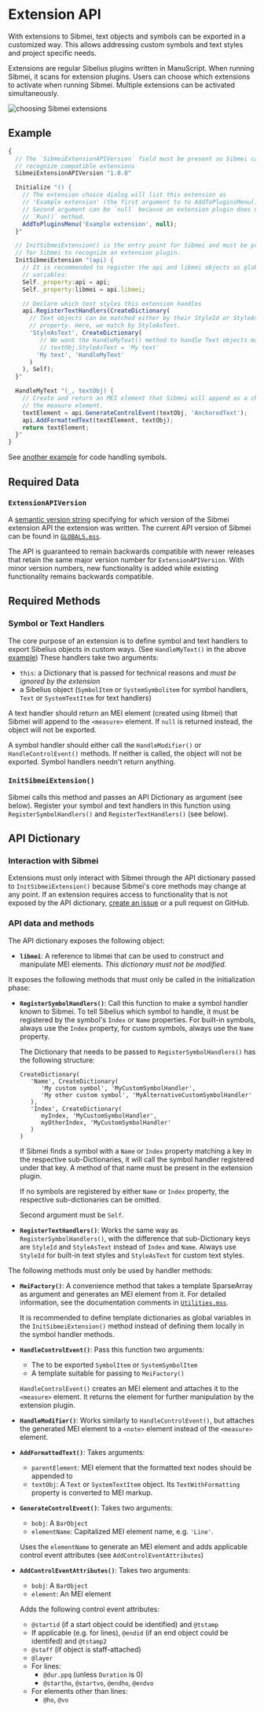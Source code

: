 # Extension API

With extensions to Sibmei, text objects and symbols can be exported in a customized way. This allows addressing custom symbols and text styles and project specific needs.

Extensions are regular Sibelius plugins written in ManuScript. When running Sibmei, it scans for extension plugins. Users can choose which extensions to activate when running Sibmei. Multiple extensions can be activated simultaneously.

![choosing Sibmei extensions](assets/extension-choice.png)

## Example

```js
{
  // The `SibmeiExtensionAPIVersion` field must be present so Sibmei can
  // recognize compatible extensions
  SibmeiExtensionAPIVersion "1.0.0"

  Initialize "() {
    // The extension choice dialog will list this extension as
    // 'Example extension' (the first argument to to AddToPluginsMenu()).
    // Second argument can be `null` because an extension plugin does not need a
    // `Run()` method.
    AddToPluginsMenu('Example extension', null);
  }"

  // InitSibmeiExtension() is the entry point for Sibmei and must be present
  // for Sibmei to recognize an extension plugin.
  InitSibmeiExtension "(api) {
    // It is recommended to register the api and libmei objects as global
    // variables:
    Self._property:api = api;
    Self._property:libmei = api.libmei;

    // Declare which text styles this extension handles
    api.RegisterTextHandlers(CreateDictionary(
      // Text objects can be matched either by their StyleId or StyleAsText
      // property. Here, we match by StyleAsText.
      'StyleAsText', CreateDictionary(
         // We want the HandleMyText() method to handle Text objects matching
         // textObj.StyleAsText = 'My text'
        'My text', 'HandleMyText'
      )
    ), Self);
  }"

  HandleMyText "(_, textObj) {
    // Create and return an MEI element that Sibmei will append as a child to
    // the measure element.
    textElement = api.GenerateControlEvent(textObj, 'AnchoredText');
    api.AddFormattedText(textElement, textObj);
    return textElement;
  }"
}
```

See [another example](./lib/sibmei4_extension_test.plg) for code handling symbols.

## Required Data

### `ExtensionAPIVersion`

A [semantic version string](https://en.wikipedia.org/wiki/Software_versioning#Degree_of_compatibility) specifying for which version of the Sibmei extension
API the extension was written. The current API version of Sibmei can be found in
[`GLOBALS.mss`](./src/GLOBALS.mss).

The API is guaranteed to remain backwards compatible with newer releases that retain the same major version number for `ExtensionAPIVersion`. With minor version numbers, new functionality is added while existing functionality remains backwards compatible.

## Required Methods

### Symbol or Text Handlers

The core purpose of an extension is to define symbol and text handlers to export Sibelius objects in custom ways. (See `HandleMyText()` in the above [example](#example))  These handlers take two arguments:

* `this`: a Dictionary that is passed for technical reasons and *must be ignored by the extension*
* a Sibelius object (`SymbolItem` or `SystemSymbolitem` for symbol handlers, `Text` or `SystemTextItem` for text handlers)

A text handler should return an MEI element (created using libmei) that
Sibmei will append to the `<measure>` element.  If `null` is returned instead,
the object will not be exported.

A symbol handler should either call the `HandleModifier()` or `HandleControlEvent()` methods. If neither is called, the object will not be exported. Symbol handlers needn't return anything.

### `InitSibmeiExtension()`

Sibmei calls this method and passes an API Dictionary as argument (see below).
Register your symbol and text handlers in this function using `RegisterSymbolHandlers()` and `RegisterTextHandlers()` (see below).

## API Dictionary

### Interaction with Sibmei

Extensions must only interact with Sibmei through the API dictionary passed to `InitSibmeiExtension()` because Sibmei's core methods may change at any point. If an extension requires access to functionality that is not exposed by the API dictionary, [create an issue](https://github.com/music-encoding/sibmei/issues/new) or a pull request on GitHub.

### API data and methods

The API dictionary exposes the following object:

* **`libmei`**: A reference to libmei that can be used to construct and
   manipulate MEI elements. *This dictionary must not be modified.*

It exposes the following methods that must only be called in the initialization phase:

* **`RegisterSymbolHandlers()`**: Call this function to make a symbol handler
   known to Sibmei. To tell Sibelius which symbol to handle, it must be
   registered by the symbol's `Index` or `Name` properties. For built-in
   symbols, always use the `Index` property, for custom symbols, always use the
   `Name` property.

   The Dictionary that needs to be passed to `RegisterSymbolHandlers()` has the
   following structure:

   ```
   CreateDictionary(
      'Name', CreateDictionary(
         'My custom symbol', 'MyCustomSymbolHandler',
         'My other custom symbol', 'MyAlternativeCustomSymbolHandler'
      ),
      'Index', CreateDictionary(
         myIndex, 'MyCustomSymbolHandler',
         myOtherIndex, 'MyCustomSymbolHandler'
      )
   )
   ```

   If Sibmei finds a symbol with a `Name` or `Index` property matching a key in
   the respective sub-Dictionaries, it will call the symbol handler registered
   under that key. A method of that name must be present in the extension
   plugin.

   If no symbols are registered by either `Name` or `Index` property, the
   respective sub-dictionaries can be omitted.

   Second argument must be `Self`.

* **`RegisterTextHandlers()`**: Works the same way as
   `RegisterSymbolHandlers()`, with the difference that sub-Dictionary keys are
   `StyleId` and `StyleAsText` instead of `Index` and `Name`. Always use
   `StyleId` for built-in text styles and `StyleAsText` for custom text styles.

The following methods must only be used by handler methods:

* **`MeiFactory()`**: A convenience method that takes a template SparseArray as
   argument and generates an MEI element from it. For detailed information, see
   the documentation comments in [`Utilities.mss`](./src/Utilities.mss).

   It is recommended to define template dictionaries as global variables in the
   `InitSibmeiExtension()` method instead of defining them locally in the symbol
   handler methods.

* **`HandleControlEvent()`**:  Pass this function two arguments:

   * The to be exported `SymbolItem` or `SystemSymbolItem`
   * A template suitable for passing to `MeiFactory()`

   `HandleControlEvent()` creates an MEI element and attaches it to the `<measure>` element. It returns the element for further manipulation by the extension plugin.

* **`HandleModifier()`**: Works similarly to `HandleControlEvent()`, but attaches the generated MEI element to a `<note>` element instead of the `<measure>` element.

* **`AddFormattedText()`**: Takes arguments:

   * `parentElement`: MEI element that the formatted text nodes should be appended to
   * `textObj`: A  `Text` or `SystemTextItem` object. Its `TextWithFormatting` property is converted to MEI markup.

* **`GenerateControlEvent()`**: Takes two arguments:

   * `bobj`: A `BarObject`
   * `elementName`: Capitalized MEI element name, e.g. `'Line'`.

   Uses the `elementName` to generate an MEI element and adds applicable control event attributes (see  `AddControlEventAttributes`)

* **`AddControlEventAttributes()`**:  Takes two arguments:

   * `bobj`: A `BarObject`
   * `element`: An MEI element

   Adds the following control event attributes:

   * `@startid` (if a start object could be identified) and `@tstamp`
   * If applicable (e.g. for lines), `@endid` (if an end object could be identifed) and `@tstamp2`
   * `@staff` (if object is staff-attached)
   * `@layer`
   * For lines:
     * `@dur.ppq` (unless `Duration` is 0)
     * `@startho`, `@startvo`, `@endho`, `@endvo`
   * For elements other than lines:
     * `@ho`, `@vo`
